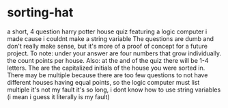 # sorting-hat
a short, 4 question harry potter house quiz featuring a logic computer i made cause i couldnt make a string variable
The questions are dumb and don't really make sense, but it's more of a proof of concept for a future project.
To note: under your answer are four numbers that grow individually. the count points per house.
Also: at the and of the quiz there will be 1-4 letters. The are the capitalized initials of the house you were sorted in.
There may be multiple because there are too few questions to not have different houses having equal points, so the logic computer must list multiple
it's not my fault it's so long, i dont know how to use string variables (i mean i guess it literally is my fault)
